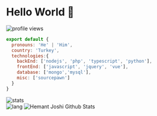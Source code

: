 # Hello World 👋

![profile views](https://komarev.com/ghpvc/?username=shoxruxrashidov)

```js
export default {
  pronouns: 'He' | 'Him',
  country: 'Turkey',
  technologies:{
    backEnd: ['nodejs', 'php', 'typescript', 'python'],
    frontEnd: ['javascript', 'jquery', 'vue'],
    database: ['mongo','mysql'],
    misc: ['sourcepawn']
  }
}
```

![stats](https://github-readme-stats.vercel.app/api?username=shoxruxrashidov&include_all_commits=true)  
![lang](https://github-readme-stats.vercel.app/api/top-langs/?username=shoxruxrashidov)
![Hemant Joshi Github Stats](https://github-readme-stats.vercel.app/api?username=shoxruxrashidov&show_icons=true&title_color=fff&icon_color=79ff97&text_color=9f9f9f&bg_color=151515)
